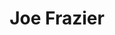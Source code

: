 ---
pid: ls17
title: Joe Frazier
location_transcription: In south Philadelphia at the stadiums
coordinates: "[-75.168199465834, 39.902229900579]"
zipcode: '19107'
gen_neighborhood: Center City
neighborhood: Washington Square West,Avenue of The Arts,Midtown Village,Chinatown
outside_phl: 
age: '49'
age_range: 40-49
instagram: 
image_file_name: ls_17.jpg
proposal_transcription: I would like to see a Joe Frazier monument statue at near
  the sports stadiums in South Philadelphia since he was a population boxer here in
  Philadelphia.
topic: Person,Sports
topic_summary: 0, 0, 0
type: Other No Form
keywords_other: 
credit: O'Neil M. Williams
image_labels: 
twitter: 
facebook: 
permalink: "/monuments/ls17/"
layout: item-page
---